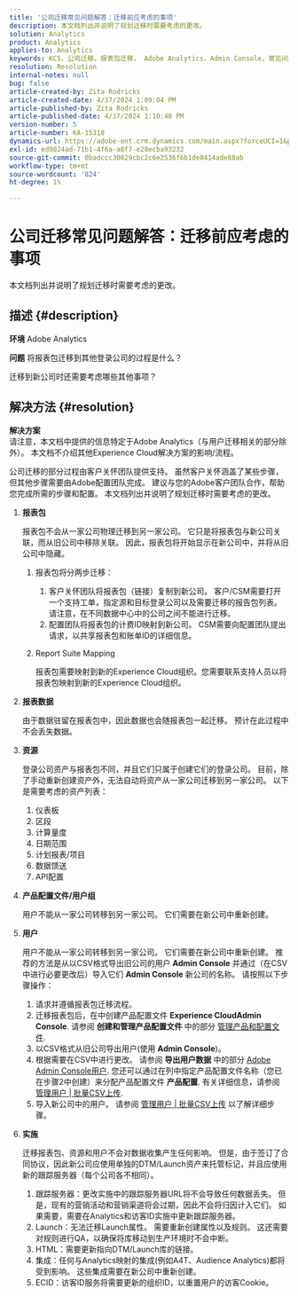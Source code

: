 ```yaml
---
title: '公司迁移常见问题解答：迁移前应考虑的事项'
description: 本文档列出并说明了规划迁移时需要考虑的更改。
solution: Analytics
product: Analytics
applies-to: Analytics
keywords: KCS，公司迁移，报表包迁移， Adobe Analytics，Admin Console，常见问题解答，新公司，配置， CSM，Adobe客户团队，常见问题解答
resolution: Resolution
internal-notes: null
bug: false
article-created-by: Zita Rodricks
article-created-date: 4/17/2024 1:09:04 PM
article-published-by: Zita Rodricks
article-published-date: 4/17/2024 1:10:48 PM
version-number: 5
article-number: KA-15318
dynamics-url: https://adobe-ent.crm.dynamics.com/main.aspx?forceUCI=1&pagetype=entityrecord&etn=knowledgearticle&id=22a7afa9-bbfc-ee11-a1ff-6045bd0065b6
exl-id: ed9024ad-71b1-4f6a-a8f7-e28ecba93232
source-git-commit: 0badccc30029cbc2c6e2536f6b1de8414ade88ab
workflow-type: tm+mt
source-wordcount: '824'
ht-degree: 1%

---
```


# 公司迁移常见问题解答：迁移前应考虑的事项


本文档列出并说明了规划迁移时需要考虑的更改。



## 描述 {#description}


<b>环境</b>
Adobe Analytics

<b>问题</b>
将报表包迁移到其他登录公司的过程是什么？

迁移到新公司时还需要考虑哪些其他事项？


## 解决方法 {#resolution}


<b>解决方案</b>
<br>请注意，本文档中提供的信息特定于Adobe Analytics（与用户迁移相关的部分除外）。 本文档不介绍其他Experience Cloud解决方案的影响/流程。<br>




公司迁移的部分过程由客户关怀团队提供支持。 虽然客户关怀涵盖了某些步骤，但其他步骤需要由Adobe配置团队完成。 建议与您的Adobe客户团队合作，帮助您完成所需的步骤和配置。 本文档列出并说明了规划迁移时需要考虑的更改。

1. <b>报表包</b>

   报表包不会从一家公司物理迁移到另一家公司。 它只是将报表包与新公司关联，而从旧公司中移除关联。 因此，报表包将开始显示在新公司中，并将从旧公司中隐藏。

   1. 报表包将分两步迁移：
      1. 客户关怀团队将报表包（链接）复制到新公司。 客户/CSM需要打开一个支持工单，指定源和目标登录公司以及需要迁移的报告包列表。 请注意，在不同数据中心中的公司之间不能进行迁移。
      2. 配置团队将报表包的计费ID映射到新公司。 CSM需要向配置团队提出请求，以共享报表包和账单ID的详细信息。
   2. Report Suite Mapping

      报表包需要映射到新的Experience Cloud组织。您需要联系支持人员以将报表包映射到新的Experience Cloud组织。
2. <b>报表数据</b>

   由于数据驻留在报表包中，因此数据也会随报表包一起迁移。 预计在此过程中不会丢失数据。
3. <b>资源</b>

   登录公司资产与报表包不同，并且它们只属于创建它们的登录公司。 目前，除了手动重新创建资产外，无法自动将资产从一家公司迁移到另一家公司。 以下是需要考虑的资产列表：

   1. 仪表板
   2. 区段
   3. 计算量度
   4. 日期范围
   5. 计划报表/项目
   6. 数据馈送
   7. API配置
4. <b>产品配置文件/用户组</b>

   用户不能从一家公司转移到另一家公司。 它们需要在新公司中重新创建。
5. <b>用户</b>

   用户不能从一家公司转移到另一家公司。 它们需要在新公司中重新创建。 推荐的方法是从以CSV格式导出旧公司的用户 <b>Admin Console</b> 并通过（在CSV中进行必要更改后）导入它们 <b>Admin Console</b> 新公司的名称。 请按照以下步骤操作：

   1. 请求并遵循报表包迁移流程。
   2. 迁移报表包后，在中创建产品配置文件 <b>Experience CloudAdmin Console</b>. 请参阅 <b>创建和管理产品配置文件</b> 中的部分 [管理产品和配置文件](https://helpx.adobe.com/in/enterprise/using/manage-products-and-profiles.html).
   3. 以CSV格式从旧公司导出用户(使用 <b>Admin Console</b>)。
   4. 根据需要在CSV中进行更改。 请参阅 <b>导出用户数据</b> 中的部分 [Adobe Admin Console用户](https://helpx.adobe.com/in/enterprise/using/users.html). 您还可以通过在列中指定产品配置文件名称（您已在步骤2中创建）来分配产品配置文件 <b>产品配置</b>. 有关详细信息，请参阅 [管理用户 | 批量CSV上传](https://helpx.adobe.com/in/enterprise/using/bulk-upload-users.html).
   5. 导入新公司中的用户。 请参阅 [管理用户 | 批量CSV上传](https://helpx.adobe.com/in/enterprise/using/bulk-upload-users.html) 以了解详细步骤。
6. <b>实施</b>

   迁移报表包、资源和用户不会对数据收集产生任何影响。 但是，由于签订了合同协议，因此新公司应使用单独的DTM/Launch资产来托管标记，并且应使用新的跟踪服务器（每个公司各不相同）。

   1. 跟踪服务器：更改实施中的跟踪服务器URL将不会导致任何数据丢失。 但是，现有的营销活动和营销渠道将会过期，因此不会将归因计入它们。 如果需要，需要在Analytics和访客ID实施中更新跟踪服务器。
   2. Launch：无法迁移Launch属性。 需要重新创建属性以及规则。 这还需要对规则进行QA，以确保将库移动到生产环境时不会中断。
   3. HTML：需要更新指向DTM/Launch库的链接。
   4. 集成：任何与Analytics映射的集成(例如A4T、Audience Analytics)都将受到影响。 这些集成需要在新公司中重新创建。
   5. ECID：访客ID服务将需要更新的组织ID，以重置用户的访客Cookie。
